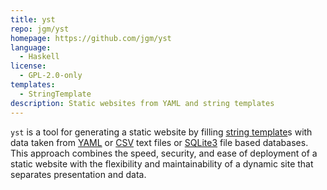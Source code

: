 ```yaml
---
title: yst
repo: jgm/yst
homepage: https://github.com/jgm/yst
language:
  - Haskell
license:
  - GPL-2.0-only
templates:
  - StringTemplate
description: Static websites from YAML and string templates
---
```


`yst` is a tool for generating a static website by filling [string
template](https://www.stringtemplate.org/)s with data taken from [YAML](https://www.yaml.org/) or [CSV](https://en.wikipedia.org/wiki/Comma-separated_values) text files or
[SQLite3](https://www.sqlite.org/) file based databases. This approach
combines the speed, security, and ease of deployment of a static
website with the flexibility and maintainability of a dynamic site that
separates presentation and data.
